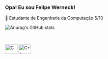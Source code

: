 ### Opa! Eu sou Felipe Werneck!

  🔭 Estudante de Engenharia da Computação 5/10 

![Anurag's GitHub stats](https://github-readme-stats.vercel.app/api?username=werneckspx&show_icons=true&theme=gruvbox)
##
<div style="display: inline_block"><br>
  <img align="center" alt="C" height="30" width="40" src="https://cdn.jsdelivr.net/gh/devicons/devicon/icons/c/c-original.svg" />
  <img align="center" alt="C++" height="30" width="40" src="https://cdn.jsdelivr.net/gh/devicons/devicon/icons/cplusplus/cplusplus-original.svg" />
</div>


